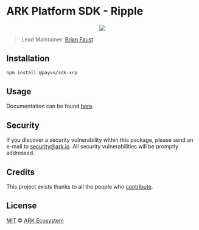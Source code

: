# ARK Platform SDK - Ripple

<p align="center">
    <img src="https://raw.githubusercontent.com/PayvoHQ/sdk/master/packages/sdk-xrp/banner.png" />
</p>

> Lead Maintainer: [Brian Faust](https://github.com/faustbrian)

## Installation

```bash
npm install @payvo/sdk-xrp
```

## Usage

Documentation can be found [here](https://ark.dev/docs/payvo-sdk/coins/xrp).

## Security

If you discover a security vulnerability within this package, please send an e-mail to security@ark.io. All security vulnerabilities will be promptly addressed.

## Credits

This project exists thanks to all the people who [contribute](../../contributors).

## License

[MIT](LICENSE) © [ARK Ecosystem](https://ark.io)
